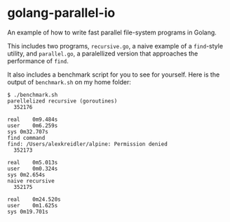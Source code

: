 # golang-parallel-io

An example of how to write fast parallel file-system programs in Golang.

This includes two programs, `recursive.go`, a naive example of a `find`-style utility, and `parallel.go`, a paralellized version that approaches the performance of `find`.

It also includes a benchmark script for you to see for yourself. Here is the output of `benchmark.sh` on my home folder:

```
$ ./benchmark.sh
parellelized recursive (goroutines)
  352176

real	0m9.484s
user	0m6.259s
sys	0m32.707s
find command
find: /Users/alexkreidler/alpine: Permission denied
  352173

real	0m5.013s
user	0m0.324s
sys	0m2.654s
naive recursive
  352175

real	0m24.520s
user	0m1.625s
sys	0m19.701s

```

